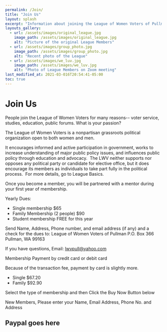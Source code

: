 ```yaml
---
permalink: /Join/
title: "Join Us"
layout: splash
excerpt: "Information about joining the League of Women Voters of Pullman"
layouts_gallery:
  - url: /assets/images/original_league.jpg
    image_path: /assets/images/original_league.jpg
    alt: "Picture of the original League Members"
  - url: /assets/images/group_photo.jpg
    image_path: /assets/images/group_photo.jpg
    alt: "Recent photo of the League"
  - url: /assets/images/we_luv.jpg
    image_path: /assets/images/we_luv.jpg
    alt: "Photo of League Members on Zoom meeting"
last_modified_at: 2021-03-016T20:54:41-05:00
toc: true
---
```


# Join Us

People join the League of Women Voters for many reasons-- voter service, studies, education, public forums. What is your passion?

The League of Women Voters is a nonpartisan grassroots political organization open to both women and men.

It encourages informed and active participation in government, works to increase understanding of major public policy issues, and influences public policy through education and advocacy.  The LWV neither supports nor opposes any political party or candidate for elective office, but it does encourage its members as individuals to take part fully in the political process.   For more details, go to League Basics.

Once you become a member, you will be partnered with a mentor during your first year of membership.


Yearly Dues:
* Single membership $65
* Family Membership (2 people) $90
* Student membership FREE for this year

Send Name, Address, Phone number, and email address (if any) and a check for the dues to:
League of Women Voters of Pullman
P.O. Box 366
Pullman, WA 99163

If you have questions, Email: lwvpull@yahoo.com

Membership Payment by credit card or debit card

Because of the transaction fee, payment by card is slightly more.
* Single $67.20
* Family $92.90

Select the type of membership and then Click the Buy Now Button below

New Members, Please enter your Name, Email Address, Phone No. and Address

## Paypal goes here
